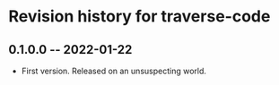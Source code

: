 # Revision history for traverse-code

## 0.1.0.0 -- 2022-01-22

* First version. Released on an unsuspecting world.
